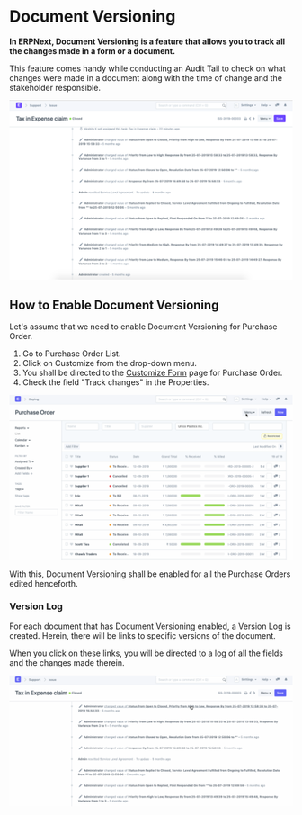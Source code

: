 
# Document Versioning


**In ERPNext, Document Versioning is a feature that allows you to track all the changes made in a form or a document.**


This feature comes handy while conducting an Audit Tail to check on what changes were made in a document along with the time of change and the stakeholder responsible.


![Document Versioning](/files/using-document-versioning-1.png)


## How to Enable Document Versioning


Let's assume that we need to enable Document Versioning for Purchase Order.


1. Go to Purchase Order List.
2. Click on Customize from the drop-down menu.
3. You shall be directed to the [Customize Form](/docs/v13/user/manual/en/customize-erpnext/customize-form) page for Purchase Order.
4. Check the field "Track changes" in the Properties.


![Document Versioning](/files/using-document-versioning-2.gif)


With this, Document Versioning shall be enabled for all the Purchase Orders edited henceforth.


### Version Log


For each document that has Document Versioning enabled, a Version Log is created. Herein, there will be links to specific versions of the document.


When you click on these links, you will be directed to a log of all the fields and the changes made therein.


![Document Versioning](/files/using-document-versioning-3.gif)


